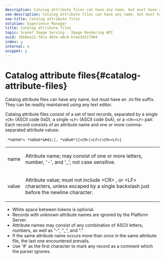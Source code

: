 ```yaml
---
description: Catalog attribute files can have any name, but must have an .ini file suffix. They can be readily maintained using any text editor.
seo-description: Catalog attribute files can have any name, but must have an .ini file suffix. They can be readily maintained using any text editor.
seo-title: Catalog attribute files
solution: Experience Manager
title: Catalog attribute files
topic: Scene7 Image Serving - Image Rendering API
uuid: 16b0ea11-f8ca-4b5e-a0c0-b7ae3d317904
index: y
internal: n
snippet: y
---
```


# Catalog attribute files{#catalog-attribute-files}

Catalog attribute files can have any name, but must have an .ini file suffix. They can be readily maintained using any text editor.

Catalog attribute files consist of a set of text records, separated by a single `<CR>` (ASCII code 0xD), a single `<LF>` (ASCII code 0xA), or a `<CR><LF>` pair. Each record consists of an attribute name and one or more comma-separated attribute values:

` *`name`*= *`value`*&#42;[, *`value`*]{<CR>|<LF>|<CR><LF>}`

<table id="simpletable_8454AD549FDA421BA1469CDA44132773"> 
 <tr class="strow"> 
  <td class="stentry"> <p> <span class="codeph"> <span class="varname"> name </span> </span> </p> </td> 
  <td class="stentry"> <p>Attribute name; may consist of one or more letters, number, '-', and '_'; not case sensitive. </p> </td> 
 </tr> 
 <tr class="strow"> 
  <td class="stentry"> <p> <span class="codeph"> <span class="varname"> value </span> </span> </p> </td> 
  <td class="stentry"> <p>Attribute value; must not include <span class="codeph"> &lt;CR&gt; </span>, or <span class="codeph"> &lt;LF&gt; </span> characters, unless escaped by a single backslash just before the newline character. </p> </td> 
 </tr> 
</table>

* White space between tokens is optional. 
* Records with unknown attribute names are ignored by the Platform Server. 
* Attribute names may consist of any combination of ASCII letters, numbers, as well as "-", "_", and "." 
* If the same attribute name occurs more than once in the same attribute file, the last one encountered prevails. 
* Use '#' as the first character to mark any record as a comment which the parser ignores.

